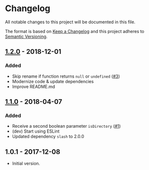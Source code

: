 # Changelog
All notable changes to this project will be documented in this file.

The format is based on [Keep a Changelog](http://keepachangelog.com/en/1.0.0/)
and this project adheres to [Semantic Versioning](http://semver.org/spec/v2.0.0.html).

<!-- ## [Unreleased] -->

## [1.2.0] - 2018-12-01
### Added
- Skip rename if function returns `null` or `undefined` ([#3](https://github.com/papb/batch-rename-by-function/issues/3))
- Modernize code & update dependencies
- Improve README.md

## [1.1.0] - 2018-04-07
### Added
- Receive a second boolean parameter `isDirectory` ([#1](https://github.com/papb/batch-rename-by-function/issues/1))
- (dev) Start using ESLint
- Updated dependency `slash` to 2.0.0

## 1.0.1 - 2017-12-08

- Initial version.

[Unreleased]: https://github.com/papb/jsonify-error/compare/v1.2.0...HEAD
[1.2.0]: https://github.com/papb/jsonify-error/compare/v1.1.0...v1.2.0
[1.1.0]: https://github.com/papb/jsonify-error/compare/v1.0.1...v1.1.0